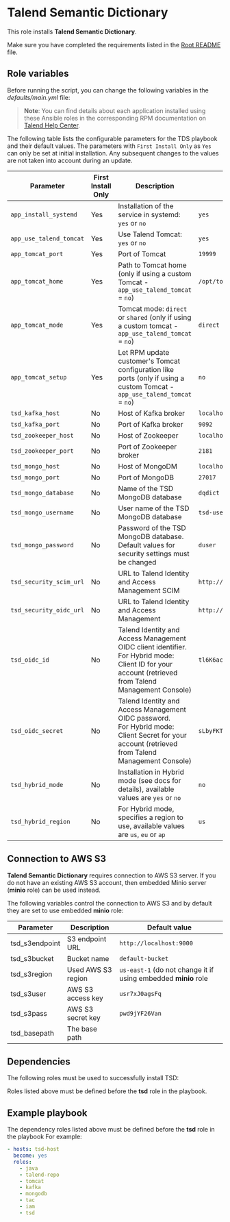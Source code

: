 # Talend Semantic Dictionary

This role installs **Talend Semantic Dictionary**.

Make sure you have completed the requirements listed in the [Root README](../../../README.md) file.

## Role variables

Before running the script, you can change the following variables in the *defaults/main.yml* file:

> **Note**: You can find details about each application installed using these Ansible roles in the corresponding RPM documentation on [Talend Help Center](https://help.talend.com/search/all?query=rpm&content-lang=en-US).

The following table lists the configurable parameters for the TDS playbook and their default values.
The parameters with `First Install Only` as `Yes` can only be set at initial installation. Any subsequent changes to the values are not taken into account during an update.

| Parameter               | First Install Only | Description                                                                                                                | Default                      |
| ----------------------- | ------------------ | -------------------------------------------------------------------------------------------------------------------------- | ---------------------------- |
| `app_install_systemd`   | Yes                | Installation of the service in systemd: `yes` or `no`                                                                      | `yes`                        |
| `app_use_talend_tomcat` | Yes                | Use Talend Tomcat: `yes` or `no`                                                                                           | `yes`                        |
| `app_tomcat_port`       | Yes                | Port of Tomcat                                                                                                             | `19999`                      |
| `app_tomcat_home`       | Yes                | Path to Tomcat home (only if using a custom Tomcat - `app_use_talend_tomcat` = `no`)                                       | `/opt/tomcat`                |
| `app_tomcat_mode`       | Yes                | Tomcat mode: `direct` or `shared` (only if using a custom tomcat - `app_use_talend_tomcat` = `no`)                         | `direct`                     |
| `app_tomcat_setup`      | Yes                | Let RPM update customer's Tomcat configuration like ports (only if using a custom Tomcat - `app_use_talend_tomcat` = `no`) | `no`                         |
| `tsd_kafka_host`        | No                 | Host of Kafka broker                                                                                                       | `localhost`                  |
| `tsd_kafka_port`        | No                 | Port of Kafka broker                                                                                                       | `9092`                       |
| `tsd_zookeeper_host`    | No                 | Host of Zookeeper                                                                                                          | `localhost`                  |
| `tsd_zookeeper_port`    | No                 | Port of Zookeeper broker                                                                                                   | `2181`                       |
| `tsd_mongo_host`        | No                 | Host of MongoDM                                                                                                            | `localhost`                  |
| `tsd_mongo_port`        | No                 | Port of MongoDB                                                                                                            | `27017`                      |
| `tsd_mongo_database`    | No                 | Name of the TSD MongoDB database                                                                                           | `dqdict`                     |
| `tsd_mongo_username`    | No                 | User name of the TSD MongoDB database                                                                                      | `tsd-user`                   |
| `tsd_mongo_password`    | No                 | Password of the TSD MongoDB database. Default values for security settings must be changed                                 | `duser`                      |
| `tsd_security_scim_url` | No                 | URL to Talend Identity and Access Management SCIM                                                                          | `http://localhost:9080/scim` |
| `tsd_security_oidc_url` | No                 | URL to Talend Identity and Access Management                                                                               | `http://localhost:9080/oidc` |
| `tsd_oidc_id`           | No                 | Talend Identity and Access Management OIDC client identifier.<br>For Hybrid mode: Client ID for your account (retrieved from Talend Management Console) | `tl6K6ac7tSE-LQ`             |
| `tsd_oidc_secret`       | No                 | Talend Identity and Access Management OIDC password.<br>For Hybrid mode: Client Secret for your account (retrieved from Talend Management Console)     | `sLbyFKTzM8F0dTL10mHd3A`     |
| `tsd_hybrid_mode`       | No                 | Installation in Hybrid mode (see docs for details), available values are `yes` or `no`                                     | `no`                         |
| `tsd_hybrid_region`     | No                 | For Hybrid mode, specifies a region to use, available values are `us`, `eu` or `ap`                                        | `us`                         |

## Connection to AWS S3

**Talend Semantic Dictionary** requires connection to AWS S3 server. If you do not have an existing AWS S3 account, then embedded Minio server (**minio** role) can be used instead.

The following variables control the connection to AWS S3 and by default they are set to use embedded **minio** role:

| Parameter      | Description        | Default value                                                    |
|----------------|--------------------|------------------------------------------------------------------|
| tsd_s3endpoint | S3 endpoint URL    | `http://localhost:9000`                                          |
| tsd_s3bucket   | Bucket name        | `default-bucket`                                                 |
| tsd_s3region   | Used AWS S3 region | `us-east-1` (do not change it if using embedded **minio** role   |
| tsd_s3user     | AWS S3 access key  | `usr7xJ0agsFq`                                                   |
| tsd_s3pass     | AWS S3 secret key  | `pwd9jYF26Van`                                                   |
| tsd_basepath   | The base path      |                                                                  |

## Dependencies

The following roles must be used to successfully install TSD:

Roles listed above must be defined before the **tsd** role in the playbook.

## Example playbook

The dependency roles listed above must be defined before the **tsd** role in the playbook For example:

```yaml
- hosts: tsd-host
  become: yes
  roles:
    - java
    - talend-repo
    - tomcat
    - kafka
    - mongodb
    - tac
    - iam
    - tsd
```
